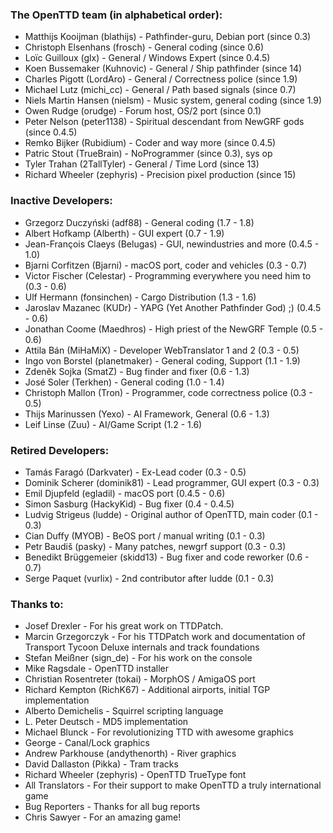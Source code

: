 ### The OpenTTD team (in alphabetical order):

- Matthijs Kooijman (blathijs) - Pathfinder-guru, Debian port (since 0.3)
- Christoph Elsenhans (frosch) - General coding (since 0.6)
- Loïc Guilloux (glx) - General / Windows Expert (since 0.4.5)
- Koen Bussemaker (Kuhnovic) - General / Ship pathfinder (since 14)
- Charles Pigott (LordAro) - General / Correctness police (since 1.9)
- Michael Lutz (michi_cc) - General / Path based signals (since 0.7)
- Niels Martin Hansen (nielsm) - Music system, general coding (since 1.9)
- Owen Rudge (orudge) - Forum host, OS/2 port (since 0.1)
- Peter Nelson (peter1138) - Spiritual descendant from NewGRF gods (since 0.4.5)
- Remko Bijker (Rubidium) - Coder and way more (since 0.4.5)
- Patric Stout (TrueBrain) - NoProgrammer (since 0.3), sys op
- Tyler Trahan (2TallTyler) - General / Time Lord (since 13)
- Richard Wheeler (zephyris) - Precision pixel production (since 15)

### Inactive Developers:

- Grzegorz Duczyński (adf88) - General coding (1.7 - 1.8)
- Albert Hofkamp (Alberth) - GUI expert (0.7 - 1.9)
- Jean-François Claeys (Belugas) - GUI, newindustries and more (0.4.5 - 1.0)
- Bjarni Corfitzen (Bjarni) - macOS port, coder and vehicles (0.3 - 0.7)
- Victor Fischer (Celestar) - Programming everywhere you need him to (0.3 - 0.6)
- Ulf Hermann (fonsinchen) - Cargo Distribution (1.3 - 1.6)
- Jaroslav Mazanec (KUDr) - YAPG (Yet Another Pathfinder God) ;) (0.4.5 - 0.6)
- Jonathan Coome (Maedhros) - High priest of the NewGRF Temple (0.5 - 0.6)
- Attila Bán (MiHaMiX) - Developer WebTranslator 1 and 2 (0.3 - 0.5)
- Ingo von Borstel (planetmaker) - General coding, Support (1.1 - 1.9)
- Zdeněk Sojka (SmatZ) - Bug finder and fixer (0.6 - 1.3)
- José Soler (Terkhen) - General coding (1.0 - 1.4)
- Christoph Mallon (Tron) - Programmer, code correctness police (0.3 - 0.5)
- Thijs Marinussen (Yexo) - AI Framework, General (0.6 - 1.3)
- Leif Linse (Zuu) - AI/Game Script (1.2 - 1.6)

### Retired Developers:

- Tamás Faragó (Darkvater) - Ex-Lead coder (0.3 - 0.5)
- Dominik Scherer (dominik81) - Lead programmer, GUI expert (0.3 - 0.3)
- Emil Djupfeld (egladil) - macOS port (0.4.5 - 0.6)
- Simon Sasburg (HackyKid) - Bug fixer (0.4 - 0.4.5)
- Ludvig Strigeus (ludde) - Original author of OpenTTD, main coder (0.1 - 0.3)
- Cian Duffy (MYOB) - BeOS port / manual writing (0.1 - 0.3)
- Petr Baudiš (pasky) - Many patches, newgrf support (0.3 - 0.3)
- Benedikt Brüggemeier (skidd13) - Bug fixer and code reworker (0.6 - 0.7)
- Serge Paquet (vurlix) - 2nd contributor after ludde (0.1 - 0.3)

### Thanks to:

- Josef Drexler - For his great work on TTDPatch.
- Marcin Grzegorczyk - For his TTDPatch work and documentation of Transport Tycoon Deluxe internals and track foundations
- Stefan Meißner (sign_de) - For his work on the console
- Mike Ragsdale - OpenTTD installer
- Christian Rosentreter (tokai) - MorphOS / AmigaOS port
- Richard Kempton (RichK67) - Additional airports, initial TGP implementation
- Alberto Demichelis - Squirrel scripting language
- L. Peter Deutsch - MD5 implementation
- Michael Blunck - For revolutionizing TTD with awesome graphics
- George - Canal/Lock graphics
- Andrew Parkhouse (andythenorth) - River graphics
- David Dallaston (Pikka) - Tram tracks
- Richard Wheeler (zephyris) - OpenTTD TrueType font
- All Translators - For their support to make OpenTTD a truly international game
- Bug Reporters - Thanks for all bug reports
- Chris Sawyer - For an amazing game!
